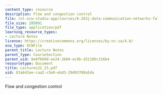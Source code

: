 ```yaml
---
content_type: resource
description: Flow and congestion control
file: /ol-ocw-studio-app/courses/6-263j-data-communication-networks-fall-2002/83a643aecaa2c5e0ebd329d93708a5da_Lectures22_23.pdf
file_size: 285091
file_type: application/pdf
learning_resource_types:
- Lecture Notes
license: https://creativecommons.org/licenses/by-nc-sa/4.0/
ocw_type: OCWFile
parent_title: Lecture Notes
parent_type: CourseSection
parent_uid: 8e8f669d-ee24-2b04-ec9b-d3110bc316b4
resourcetype: Document
title: Lectures22_23.pdf
uid: 83a643ae-caa2-c5e0-ebd3-29d93708a5da
---
```

Flow and congestion control